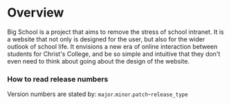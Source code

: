 <h1> Overview </h1>

Big School is a project that aims to remove the stress of school intranet. It is a website that not only is designed for the user, but also for the wider outlook of school life. It envisions a new era of online interaction between students for Christ's College, and be so simple and intuitive that they don't even need to think about going about the design of the website.

<h3> How to read release numbers </h3>

Version numbers are stated by: `major`.`minor`.`patch`-`release_type`

